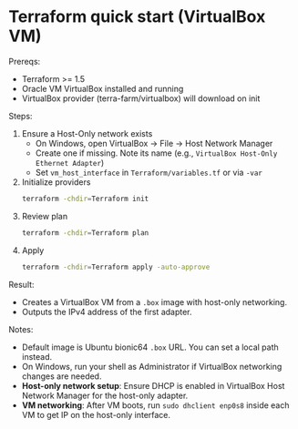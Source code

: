 # Terraform quick start (VirtualBox VM)

Prereqs:
- Terraform >= 1.5
- Oracle VM VirtualBox installed and running
- VirtualBox provider (terra-farm/virtualbox) will download on init

Steps:
1. Ensure a Host-Only network exists
   - On Windows, open VirtualBox → File → Host Network Manager
   - Create one if missing. Note its name (e.g., `VirtualBox Host-Only Ethernet Adapter`)
   - Set `vm_host_interface` in `Terraform/variables.tf` or via `-var`
2. Initialize providers
   ```bash
   terraform -chdir=Terraform init
   ```
3. Review plan
   ```bash
   terraform -chdir=Terraform plan
   ```
4. Apply
   ```bash
   terraform -chdir=Terraform apply -auto-approve
   ```

Result:
- Creates a VirtualBox VM from a `.box` image with host-only networking.
- Outputs the IPv4 address of the first adapter.

Notes:
- Default image is Ubuntu bionic64 `.box` URL. You can set a local path instead.
- On Windows, run your shell as Administrator if VirtualBox networking changes are needed.
- **Host-only network setup**: Ensure DHCP is enabled in VirtualBox Host Network Manager for the host-only adapter.
- **VM networking**: After VM boots, run `sudo dhclient enp0s8` inside each VM to get IP on the host-only interface.


